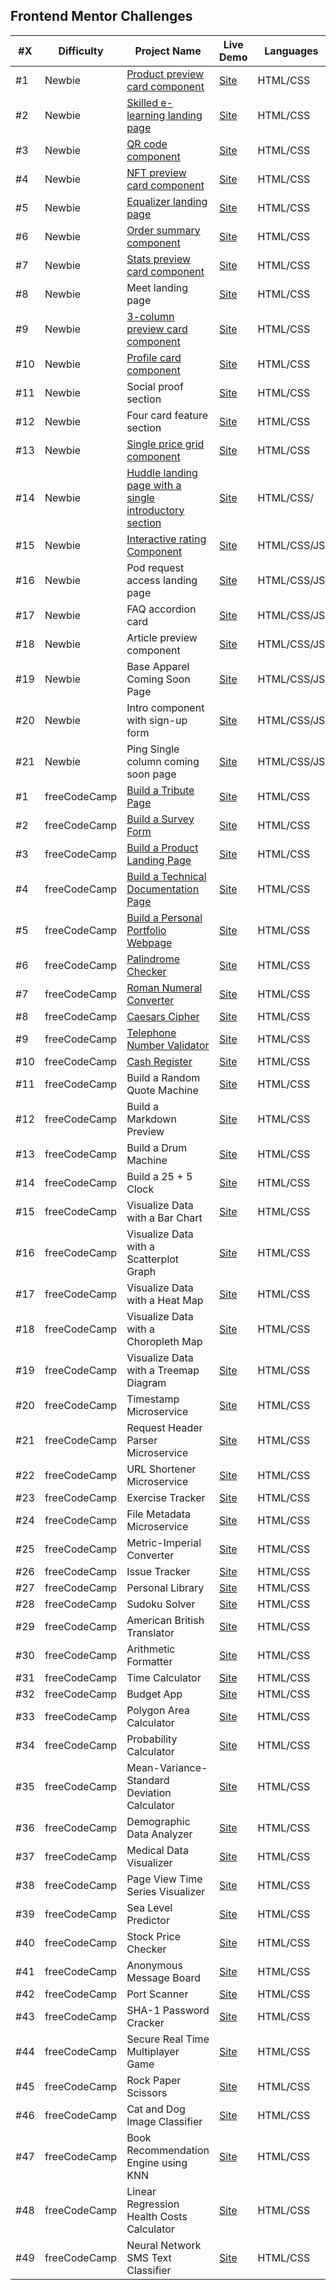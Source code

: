 ## Frontend Mentor Challenges

| #X  | Difficulty | Project Name                                            | Live Demo | Languages    |
| --- | ------     | --------------------------------------------------------| --------- | ---------    |
| #1  | Newbie     | [Product preview card component](https://github.com/T000bias/Product-preview-card-component-frontend-mentor-challenge)                         | [Site]()  | HTML/CSS     |
| #2  | Newbie     | [Skilled e-learning landing page](https://github.com/T000bias/Skilled-e-learining-landing-page-Frontend-Mentor-Challenge)                         | [Site]()  | HTML/CSS     |
| #3  | Newbie     | [QR code component](https://github.com/T000bias/QR-Code-Component-Frontend-Mentor-Challenge)                                       | [Site]()  | HTML/CSS     |
| #4  | Newbie     | [NFT preview card component](https://github.com/T000bias/NFT-preview-card-component-Frontend-Mentor-Challenge)                              | [Site]()  | HTML/CSS     |
| #5  | Newbie     | [Equalizer landing page](https://github.com/T000bias/Equalizer-landing-page-Frontend-Mentor-Challenge)                                  | [Site]()  | HTML/CSS     |
| #6  | Newbie     | [Order summary component](https://github.com/T000bias/Order-summary-component-Frontend-Mentor-Challenge)                                 | [Site]()  | HTML/CSS     |
| #7  | Newbie     | [Stats preview card component](https://github.com/T000bias/Stats-preview-card-component-Frontend-Mentor-Challenge)                            | [Site]()  | HTML/CSS     |
| #8  | Newbie     | Meet landing page                                       | [Site]()  | HTML/CSS     |
| #9  | Newbie     | [3-column preview card component](https://github.com/T000bias/3-column-preview-card-component-Frontend-Mentor-Challenge)                         | [Site]()  | HTML/CSS     | 
| #10 | Newbie     | [Profile card component](https://github.com/T000bias/Profile-card-component-frontend-mentor-challenge)                                  | [Site]()  | HTML/CSS     |
| #11 | Newbie     | Social proof section                                    | [Site]()  | HTML/CSS     |
| #12 | Newbie     | Four card feature section                               | [Site]()  | HTML/CSS     |
| #13 | Newbie     | [Single price grid component](https://github.com/T000bias/single-price-grid-component-frontend-mentor-challenge)                             | [Site]()  | HTML/CSS     |
| #14 | Newbie     | [Huddle landing page with a single introductory section](https://github.com/T000bias/Huddle-landing-page-with-curved-sections-frontend-mentor-challenge)  | [Site]()  | HTML/CSS/    | 
| #15 | Newbie     | [Interactive rating Component](https://github.com/T000bias/Interactive-rating-component-Frontend-Mentor-Challenge)                            | [Site]()  | HTML/CSS/JS  |
| #16 | Newbie     | Pod request access landing page                         | [Site]()  | HTML/CSS/JS  |
| #17 | Newbie     | FAQ accordion card                                      | [Site]()  | HTML/CSS/JS  |
| #18 | Newbie     | Article preview component                               | [Site]()  | HTML/CSS/JS  |
| #19 | Newbie     | Base Apparel Coming Soon Page                           | [Site]()  | HTML/CSS/JS  |
| #20 | Newbie     | Intro component with sign-up form                       | [Site]()  | HTML/CSS/JS  |
| #21 | Newbie       | Ping Single column coming soon page                     | [Site]()  | HTML/CSS/JS  |
| #1  | freeCodeCamp | [Build a Tribute Page](https://github.com/T000bias/freeCodeCamp-Tribute-Page)                                   | [Site]()  | HTML/CSS  |
| #2  | freeCodeCamp | [Build a Survey Form](https://github.com/T000bias/freeCodeCamp-Survey-form)                                    | [Site]()  | HTML/CSS  |
| #3  | freeCodeCamp | [Build a Product Landing Page](https://github.com/T000bias/freeCodeCamp-Product-Landing-page)                           | [Site]()  | HTML/CSS  |
| #4  | freeCodeCamp | [Build a Technical Documentation Page](https://github.com/T000bias/freeCodeCamp-Technical-Documentation-page)                   | [Site]()  | HTML/CSS  |
| #5  | freeCodeCamp | [Build a Personal Portfolio Webpage](https://github.com/T000bias/freeCodeCamp-Build-a-Personal-Portfolio-Webpage)                     | [Site]()  | HTML/CSS  |
| #6  | freeCodeCamp | [Palindrome Checker](https://github.com/T000bias/freeCodeCamp-Palindrome-Checker)                                     | [Site]()  | HTML/CSS  |
| #7  | freeCodeCamp | [Roman Numeral Converter](https://github.com/T000bias/freeCodeCamp-Roman-Numeral-Converter)                                | [Site]()  | HTML/CSS  |
| #8  | freeCodeCamp | [Caesars Cipher](https://github.com/T000bias/freeCodeCamp-Caesars-Cipher)                                         | [Site]()  | HTML/CSS  |
| #9  | freeCodeCamp | [Telephone Number Validator](https://github.com/T000bias/freeCodeCamp-Telephone-Number-Validator)                             | [Site]()  | HTML/CSS  |
| #10 | freeCodeCamp | [Cash Register](https://github.com/T000bias/freeCodeCamp-Cash-Register)                                          | [Site]()  | HTML/CSS  |
| #11 | freeCodeCamp | Build a Random Quote Machine                           | [Site]()  | HTML/CSS  |
| #12 | freeCodeCamp | Build a Markdown Preview                               | [Site]()  | HTML/CSS  |
| #13 | freeCodeCamp | Build a Drum Machine                                   | [Site]()  | HTML/CSS  |
| #14 | freeCodeCamp | Build a 25 + 5 Clock                                   | [Site]()  | HTML/CSS  |
| #15 | freeCodeCamp | Visualize Data with a Bar Chart                        | [Site]()  | HTML/CSS  |
| #16 | freeCodeCamp | Visualize Data with a Scatterplot Graph                | [Site]()  | HTML/CSS  |
| #17 | freeCodeCamp | Visualize Data with a Heat Map                         | [Site]()  | HTML/CSS  |
| #18 | freeCodeCamp | Visualize Data with a Choropleth Map                   | [Site]()  | HTML/CSS  |
| #19 | freeCodeCamp | Visualize Data with a Treemap Diagram                  | [Site]()  | HTML/CSS  |
| #20 | freeCodeCamp | Timestamp Microservice                                 | [Site]()  | HTML/CSS  |
| #21 | freeCodeCamp | Request Header Parser Microservice                     | [Site]()  | HTML/CSS  |
| #22 | freeCodeCamp | URL Shortener Microservice                             | [Site]()  | HTML/CSS  |
| #23 | freeCodeCamp | Exercise Tracker                                       | [Site]()  | HTML/CSS  |
| #24 | freeCodeCamp | File Metadata Microservice                             | [Site]()  | HTML/CSS  |
| #25 | freeCodeCamp | Metric-Imperial Converter                              | [Site]()  | HTML/CSS  |
| #26 | freeCodeCamp | Issue Tracker                                          | [Site]()  | HTML/CSS  |
| #27 | freeCodeCamp | Personal Library                                       | [Site]()  | HTML/CSS  |
| #28 | freeCodeCamp | Sudoku Solver                                          | [Site]()  | HTML/CSS  |
| #29 | freeCodeCamp | American British Translator                            | [Site]()  | HTML/CSS  |
| #30 | freeCodeCamp | Arithmetic Formatter                                   | [Site]()  | HTML/CSS  |
| #31 | freeCodeCamp | Time Calculator                                        | [Site]()  | HTML/CSS  |
| #32 | freeCodeCamp | Budget App                                             | [Site]()  | HTML/CSS  |
| #33 | freeCodeCamp | Polygon Area Calculator                                | [Site]()  | HTML/CSS  |
| #34 | freeCodeCamp | Probability Calculator                                 | [Site]()  | HTML/CSS  |
| #35 | freeCodeCamp | Mean-Variance-Standard Deviation Calculator            | [Site]()  | HTML/CSS  |
| #36 | freeCodeCamp | Demographic Data Analyzer                              | [Site]()  | HTML/CSS  |
| #37 | freeCodeCamp | Medical Data Visualizer                                | [Site]()  | HTML/CSS  |
| #38 | freeCodeCamp | Page View Time Series Visualizer                       | [Site]()  | HTML/CSS  |
| #39 | freeCodeCamp | Sea Level Predictor                                    | [Site]()  | HTML/CSS  |
| #40 | freeCodeCamp | Stock Price Checker                                    | [Site]()  | HTML/CSS  |
| #41 | freeCodeCamp | Anonymous Message Board                                | [Site]()  | HTML/CSS  |
| #42 | freeCodeCamp | Port Scanner                                           | [Site]()  | HTML/CSS  |
| #43 | freeCodeCamp | SHA-1 Password Cracker                                 | [Site]()  | HTML/CSS  |
| #44 | freeCodeCamp | Secure Real Time Multiplayer Game                      | [Site]()  | HTML/CSS  |
| #45 | freeCodeCamp | Rock Paper Scissors                                    | [Site]()  | HTML/CSS  |
| #46 | freeCodeCamp | Cat and Dog Image Classifier                           | [Site]()  | HTML/CSS  |
| #47 | freeCodeCamp | Book Recommendation Engine using KNN                   | [Site]()  | HTML/CSS  |
| #48 | freeCodeCamp | Linear Regression Health Costs Calculator              | [Site]()  | HTML/CSS  |
| #49 | freeCodeCamp | Neural Network SMS Text Classifier                     | [Site]()  | HTML/CSS  |

